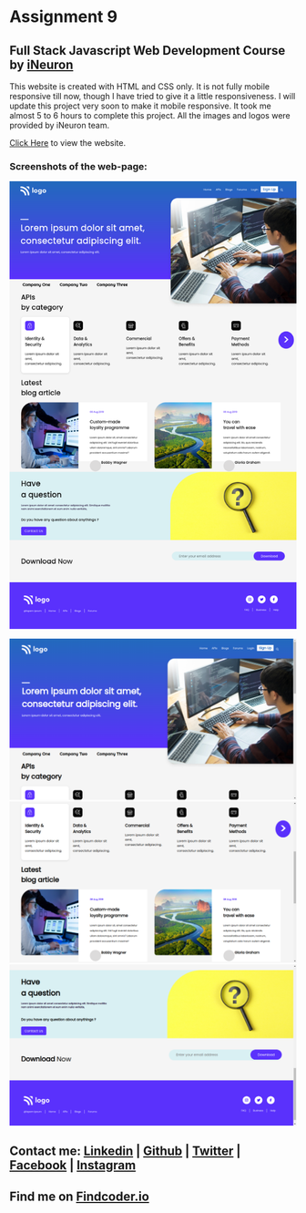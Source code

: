 # Assignment 9 
## Full Stack Javascript Web Development Course by [iNeuron](https://ineuron.ai/)

This website is created with HTML and CSS only. It is not fully mobile responsive till now, though I have tried to give it a little responsiveness. I will update this project very soon to make it mobile responsive. It took me almost 5 to 6 hours to complete this project. All the images and logos were provided by iNeuron team.

[Click Here]() to view the website.

### Screenshots of the web-page:

![Full website](./screenshots/Screenshot%202022-08-05%20at%2006-08-50%20Developer%20Landing%20Page.png)

![Top portion](./screenshots/Screenshot_20220805_060625.png) ![middle portion](./screenshots/Screenshot_20220805_060653.png) ![bottom portion](./screenshots/Screenshot_20220805_060715.png)

## Contact me: [Linkedin](https://www.linkedin.com/in/subham-dutta-8670b8178/) | [Github](https://github.com/Sduttt) | [Twitter](https://twitter.com/Subhamd88404337) | [Facebook](https://www.facebook.com/profile.php?id=100073951804006) | [Instagram](https://www.instagram.com/its_subham_dutta/)

## Find me on [Findcoder.io](https://www.findcoder.io/u/sdutta)